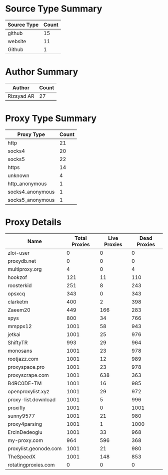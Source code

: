 # Source Type Summary

| Source Type | Count |
|-------------|-------|
| github | 15 |
| website | 11 |
| Github | 1 |


# Author Summary

| Author | Count |
|--------|-------|
| Rizsyad AR | 27 |


# Proxy Type Summary

| Proxy Type | Count |
|------------|-------|
| http | 21 |
| socks4 | 20 |
| socks5 | 22 |
| https | 14 |
| unknown | 4 |
| http_anonymous | 1 |
| socks4_anonymous | 1 |
| socks5_anonymous | 1 |


# Proxy Details

| Name | Total Proxies | Live Proxies | Dead Proxies |
|------|---------------|--------------|---------------|
| zloi-user | 0 | 0 | 0 |
| proxydb.net | 0 | 0 | 0 |
| multiproxy.org | 4 | 0 | 4 |
| hookzof | 121 | 11 | 110 |
| roosterkid | 251 | 8 | 243 |
| opsxcq | 343 | 0 | 343 |
| clarketm | 400 | 2 | 398 |
| Zaeem20 | 449 | 166 | 283 |
| spys | 800 | 34 | 766 |
| mmppx12 | 1001 | 58 | 943 |
| jetkai | 1001 | 25 | 976 |
| ShiftyTR | 993 | 29 | 964 |
| monosans | 1001 | 23 | 978 |
| rootjazz.com | 1001 | 12 | 989 |
| proxyspace.pro | 1001 | 23 | 978 |
| proxyscrape.com | 1001 | 638 | 363 |
| B4RC0DE-TM | 1001 | 16 | 985 |
| openproxylist.xyz | 1001 | 29 | 972 |
| proxy-list.download | 1001 | 5 | 996 |
| proxifly | 1001 | 0 | 1001 |
| sunny9577 | 1001 | 21 | 980 |
| proxy4parsing | 1001 | 1 | 1000 |
| ErcinDedeoglu | 1001 | 33 | 968 |
| my-proxy.com | 964 | 596 | 368 |
| proxylist.geonode.com | 1001 | 21 | 980 |
| TheSpeedX | 1001 | 148 | 853 |
| rotatingproxies.com | 0 | 0 | 0 |
